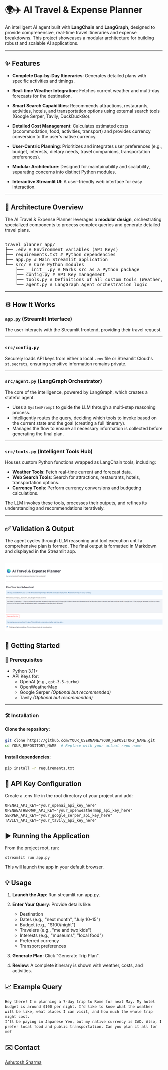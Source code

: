 # 🌍✈️ AI Travel & Expense Planner

An intelligent AI agent built with **LangChain** and **LangGraph**, designed to provide comprehensive, real-time travel itineraries and expense breakdowns. This project showcases a modular architecture for building robust and scalable AI applications.

---

## ✨ Features

- **Complete Day-by-Day Itineraries**: Generates detailed plans with specific activities and timings.

- **Real-time Weather Integration**: Fetches current weather and multi-day forecasts for the destination.

- **Smart Search Capabilities**: Recommends attractions, restaurants, activities, hotels, and transportation options using external search tools (Google Serper, Tavily, DuckDuckGo).

- **Detailed Cost Management**: Calculates estimated costs (accommodation, food, activities, transport) and provides currency conversion to the user's native currency.

- **User-Centric Planning**: Prioritizes and integrates user preferences (e.g., budget, interests, dietary needs, travel companions, transportation preferences).

- **Modular Architecture**: Designed for maintainability and scalability, separating concerns into distinct Python modules.

- **Interactive Streamlit UI**: A user-friendly web interface for easy interaction.

---

## 🧠 Architecture Overview

The AI Travel & Expense Planner leverages a **modular design**, orchestrating specialized components to process complex queries and generate detailed travel plans.


<pre lang="markdown"> 
travel_planner_app/
├── .env # Environment variables (API Keys) 
├── requirements.txt # Python dependencies 
├── app.py # Main Streamlit application 
└── src/ # Core Python modules 
    ├── __init__.py # Marks src as a Python package 
    ├── config.py # API Key management 
    ├── tools.py # Definitions of all custom tools (Weather, Currency, Search, Calculator) 
    └── agent.py # LangGraph Agent orchestration logic 
</pre>

---

## ⚙️ How It Works

### `app.py` (Streamlit Interface)
The user interacts with the Streamlit frontend, providing their travel request.

---

### `src/config.py`
Securely loads API keys from either a local `.env` file or Streamlit Cloud's `st.secrets`, ensuring sensitive information remains private.

---

### `src/agent.py` (LangGraph Orchestrator)
The core of the intelligence, powered by LangGraph, which creates a stateful agent.

- Uses a `SystemPrompt` to guide the LLM through a multi-step reasoning process.
- Intelligently routes the query, deciding which tools to invoke based on the current state and the goal (creating a full itinerary).
- Manages the flow to ensure all necessary information is collected before generating the final plan.

---

### `src/tools.py` (Intelligent Tools Hub)
Houses custom Python functions wrapped as LangChain tools, including:

- **Weather Tools**: Fetch real-time current and forecast data.
- **Web Search Tools**: Search for attractions, restaurants, hotels, transportation options.
- **Currency Tools**: Perform currency conversions and budgeting calculations.

The LLM invokes these tools, processes their outputs, and refines its understanding and recommendations iteratively.

---

## ✅ Validation & Output
The agent cycles through LLM reasoning and tool execution until a comprehensive plan is formed. The final output is formatted in Markdown and displayed in the Streamlit app.

![AI Travel Agent Output](images/Travel_agent_homescreen.png)
---

## 🚀 Getting Started

### 🔧 Prerequisites
- Python 3.11+
- API Keys for:
  - OpenAI (e.g., `gpt-3.5-turbo`)
  - OpenWeatherMap
  - Google Serper *(Optional but recommended)*
  - Tavily *(Optional but recommended)*

---

### 🛠️ Installation

#### Clone the repository:
```bash
git clone https://github.com/YOUR_USERNAME/YOUR_REPOSITORY_NAME.git
cd YOUR_REPOSITORY_NAME  # Replace with your actual repo name
```

#### Install dependencies:
```bash
pip install -r requirements.txt
```

## 🔐 API Key Configuration
Create a .env file in the root directory of your project and add:

```
OPENAI_API_KEY="your_openai_api_key_here"
OPENWEATHERMAP_API_KEY="your_openweathermap_api_key_here"
SERPER_API_KEY="your_google_serper_api_key_here"
TAVILY_API_KEY="your_tavily_api_key_here"
```

## ▶️ Running the Application
From the project root, run:

```
streamlit run app.py
```

This will launch the app in your default browser.


## 💡 Usage
1. **Launch the App**: Run streamlit run app.py.

2. **Enter Your Query**: Provide details like:
    - Destination
    - Dates (e.g., "next month", "July 10–15")
    - Budget (e.g., "$100/night")
    - Travelers (e.g., "me and two kids")
    - Interests (e.g., "museums", "local food")
    - Preferred currency
    - Transport preferences

3. **Generate Plan**: Click "Generate Trip Plan".

4. **Review**: A complete itinerary is shown with weather, costs, and activities.


## 📈 Example Query

```
Hey there! I'm planning a 7-day trip to Rome for next May. My hotel budget is around $100 per night. I’d like to know what the weather will be like, what places I can visit, and how much the whole trip might cost. 
I’ll be paying in Japanese Yen, but my native currency is CAD. Also, I prefer local food and public transportation. Can you plan it all for me?
```


## ✉️ Contact
[Ashutosh Sharma](www.linkedin.com/in/ashutoshsharma25)
